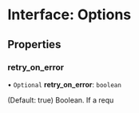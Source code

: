 # Interface: Options

## Properties

### retry\_on\_error

• `Optional` **retry\_on\_error**: `boolean`

(Default: true) Boolean. If a requ